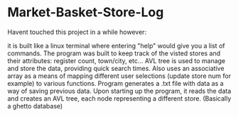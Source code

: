 # Market-Basket-Store-Log

Havent touched this project in a while however: 

it is built like a linux terminal where entering "help" would give you a list of commands. 
The program was built to keep track of the visted stores and their attributes: register count, town/city, etc...
AVL tree is used to manage and store the data, providing quick search times.
Also uses an associative array as a means of mapping different user selections (update store num for example) to various functions.
Program generates a .txt file with data as a way of saving previous data. Upon starting up the program, it reads the data and creates an AVL tree, each node representing a different store. (Basically a ghetto database)


